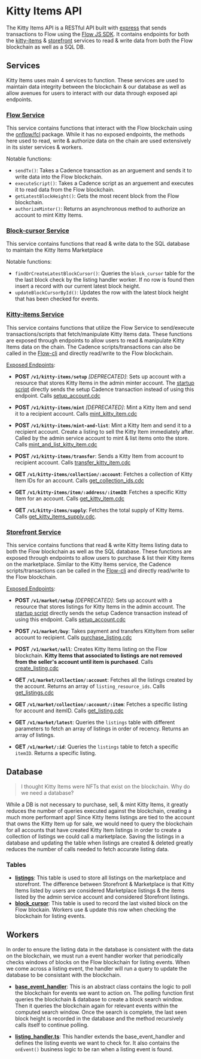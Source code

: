 # Kitty Items API
The Kitty Items API is a RESTful API built with [express](https://expressjs.com/) that sends transactions to Flow using the [Flow JS SDK](https://github.com/onflow/fcl-js/tree/master/packages/sdk). It contains endpoints for both the [kitty-items](src/services/kitty-items.ts) & [storefront](src/services/storefront.ts) services to read & write data from both the Flow blockchain as well as a SQL DB.

## Services
Kitty Items uses main 4 services to function. These services are used to maintain data integrity between the blockchain & our database as well as allow avenues for users to interact with our data through exposed api endpoints. 

### [Flow Service](src/services/flow.ts)
This service contains functions that interact with the Flow blockchain using the [onflow/fcl](https://docs.onflow.org/fcl/) package. While it has no exposed endpoints, the methods here used to read, write & authorize data on the chain are used extensively in its sister services & workers.

Notable functions:
- `sendTx()`: Takes a Cadence transaction as an arguement and sends it to write data into the Flow blockchain.
- `executeScript()`: Takes a Cadence script as an arguement and executes it to read data from the Flow blockchain. 
- `getLatestBlockHeight()`: Gets the most recent block from the Flow blockchain.
- `authorizeMinter()`: Returns an asynchronous method to authorize an account to mint Kitty Items.

### [Block-cursor Service](src/services/block-cursor.ts)
This service contains functions that read & write data to the SQL database to maintain the Kitty Items Marketplace

Notable functions:
- `findOrCreateLatestBlockCursor()`: Queries the `block_cursor` table for the the last block check by the listing handler worker. If no row is found then insert a record with our current latest block height.
- `updateBlockCursorById()`: Updates the row with the latest block height that has been checked for events.

### [Kitty-items Service](src/services/kitty-items.ts)
This service contains functions that utilize the Flow Service to send/execute transactions/scripts that fetch/manipulate Kitty Items data. These functions are exposed through endpoints to allow users to read & manipulate Kitty Items data on the chain. The Cadence scripts/transactions can also be called in the [Flow-cli](https://docs.onflow.org/flow-cli/) and directly read/write to the Flow blockchain.

[Exposed Endpoints](src/routes/kitty-items.ts):
- **POST `/v1/kitty-items/setup`** *[DEPRECATED]*: Sets up account with a resource that stores Kitty Items in the admin minter account. The [startup script](/.ki-scripts/startup.js) directly sends the setup Cadence transaction instead of using this endpoint. Calls [setup_account.cdc](/cadence/transactions/kittyItems/setup_account.cdc)

- **POST `/v1/kitty-items/mint`** *[DEPRECATED]*: Mint a Kitty Item and send it to a recipient account. Calls [mint_kitty_item.cdc](/cadence/transactions/kittyItems/mint_kitty_item.cdc)

- **POST `/v1/kitty-items/mint-and-list`**: Mint a Kitty Item and send it to a recipient account. Create a listing to sell the Kitty Item immediately after. Called by the admin service account to mint & list items onto the store. Calls [mint_and_list_kitty_item.cdc](/cadence/transactions/kittyItems/mint_and_list_kitty_item.cdc)

- **POST `/v1/kitty-items/transfer`**: Sends a Kitty Item from account to recipient account. Calls [transfer_kitty_item.cdc](/cadence/transactions/kittyItems/transfer_kitty_item.cdc)

- **GET `/v1/kitty-items/collection/:account`**: Fetches a collection of Kitty Item IDs for an account. Calls [get_collection_ids.cdc](/cadence/scripts/kittyItems/get_collection_ids.cdc)

- **GET `/v1/kitty-items/item/:address/:itemID`**: Fetches a specific Kitty Item for an account. Calls [get_kitty_item.cdc](/cadence/scripts/kittyItems/get_kitty_item.cdc)

- **GET `/v1/kitty-items/supply`**: Fetches the total supply of Kitty Items. Calls [get_kitty_items_supply.cdc](/cadence/scripts/kittyItems/get_kitty_items_supply.cdc).

### [Storefront Service](src/services/storefront.ts)
This service contains functions that read & write Kitty Items listing data to both the Flow blockchain as well as the SQL database. These functions are exposed through endpoints to allow users to purchase & list their Kitty Items on the marketplace. Similar to the Kitty Items service, the Cadence scripts/transactions can be called in the [Flow-cli](https://docs.onflow.org/flow-cli/) and directly read/write to the Flow blockchain.

[Exposed Endpoints](src/routes/storefront.ts):
- **POST `/v1/market/setup`** *[DEPRECATED]*: Sets up account with a resource that stores listings for Kitty Items in the admin account. The [startup script](/.ki-scripts/startup.js) directly sends the setup Cadence transaction instead of using this endpoint. Calls [setup_account.cdc](/cadence/transactions/nftStorefront/setup_account.cdc)

- **POST `/v1/market/buy`**: Takes payment and transfers KittyItem from seller account to recipient. Calls [purchase_listing.cdc](/cadence/transactions/nftStorefront/purchase_listing.cdc)

- **POST `/v1/market/sell`**: Creates Kitty Items listing on the Flow blockchain. **Kitty Items that associated to listings are not removed from the seller's account until item is purchased**. Calls [create_listing.cdc](/cadence/transactions/nftStorefront/create_listing.cdc)

- **GET `/v1/market/collection/:account`**: Fetches all the listings created by the account. Returns an array of `listing_resource_ids`. Calls [get_listings.cdc](/cadence/scripts/nftStorefront/get_listings.cdc)

- **GET `/v1/market/collection/:account/:item`**: Fetches a specific listing for account and itemID. Calls [get_listing.cdc](/cadence/scripts/nftStorefront/get_listing.cdc)

- **GET `/v1/market/latest`**: Queries the `listings` table with different parameters to fetch an array of listings in order of recency. Returns an array of listings.

- **GET `/v1/market/:id`**: Queries the `listings` table to fetch a specific `itemID`. Returns a specific listing.

## Database
>I thought Kitty Items were NFTs that exist on the blockchain. Why do we need a database?

While a DB is not necessary to purchase, sell, & mint Kitty Items, it greatly reduces the number of queries executed against the blockchain, creating a much more performant app! Since Kitty Items listings are tied to the account that owns the Kitty Item up for sale, we would need to query the blockchain for all accounts that have created Kitty Item listings in order to create a collection of listings we could call a marketplace. Saving the listings in a database and updating the table when listings are created & deleted greatly reduces the number of calls needed to fetch accurate listing data.

### Tables
- **[listings](src/migrations/20201217175722_create_listings.ts)**: This table is used to store all listings on the marketplace and storefront. The difference between Storefront & Marketplace is that Kitty Items listed by users are considered Marketplace listings & the items listed by the admin service account and considered Storefront listings.
- **[block_cursor](src/migrations/20201214150404_create_block_cursor.ts )**: This table is used to record the last visited block on the Flow blockain. Workers use & update this row when checking the blockchain for listing events.

## Workers
In order to ensure the listing data in the database is consistent with the data on the blockchain, we must run a event handler worker that periodically checks windows of blocks on the Flow blockchain for listing events. When we come across a listing event, the handler will run a query to update the database to be consistant with the blockchain.

- **[base_event_handler](src/workers/base-event-handler.ts)**: This is an abstract class contains the logic to poll the blockchain for events we want to action on. The polling function first queries the blockchain & database to create a block search window. Then it queries the blockchain again for relevant events within the computed search window. Once the search is complete, the last seen block height is recorded in the database and the method recursively calls itself to continue polling.

- **[listing_handler.ts](src/workers/listing-handler.ts)**: This handler extends the base_event_handler and defines the listing events we want to check for. It also contains the `onEvent()` business logic to be ran when a listing event is found.